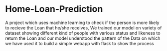 # Home-Loan-Prediction

A project which uses machine learning to check if the person is more likely to recieve the Loan that he/she receives, We trained our model on variety of dataset showing different kind of people with various status and likeness to return the Loan and our model understood the pattern of the Data on which we have used it to build a simple webapp with flask to show the process
